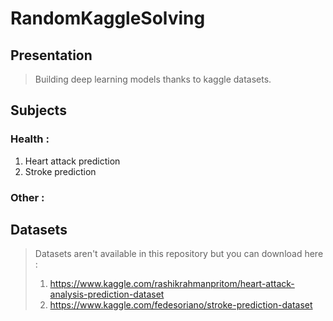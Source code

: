 # RandomKaggleSolving

## Presentation

>Building deep learning models thanks to kaggle datasets.

## Subjects

### Health :

1. Heart attack prediction
2. Stroke prediction

### Other :

## Datasets

>Datasets aren't available in this repository but you can download here :
>1. https://www.kaggle.com/rashikrahmanpritom/heart-attack-analysis-prediction-dataset
>2. https://www.kaggle.com/fedesoriano/stroke-prediction-dataset

